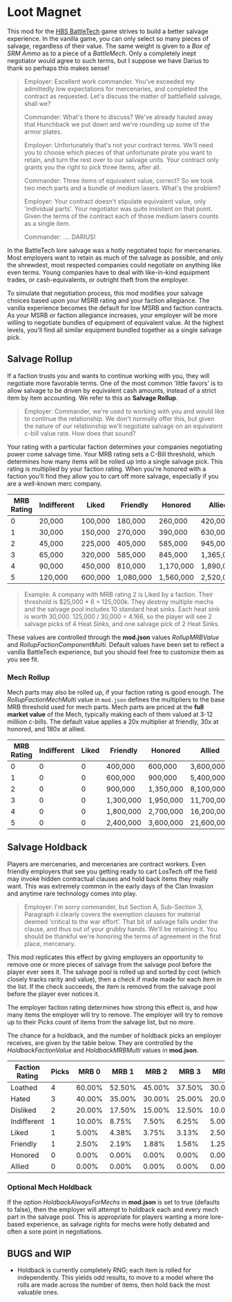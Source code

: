 # Loot Magnet
This mod for the [HBS BattleTech](http://battletechgame.com/) game strives to build a better salvage experience. In the vanilla game, you can only select so many pieces of salvage, regardless of their value. The same weight is given to a _Box of SRM Ammo_ as to a piece of a _BattleMech_. Only a completely inept negotiator would agree to such terms, but I suppose we have Darius to thank so perhaps this makes sense!

> Employer: Excellent work commander. You've exceeded my admittedly low expectations for mercenaries, and completed the contract as requested. Let's discuss the matter of battlefield salvage, shall we?
>
> Commander: What's there to discuss? We've already hauled away that Hunchback we put down and we're rounding up some of the armor plates.
>
> Employer: Unfortunately that's not your contract terms. We'll need you to choose which pieces of that unfortunate pirate you want to retain, and turn the rest over to our salvage units. Your contract only grants you the right to pick three items, after all.
>
> Commander: Three items of equivalent value, correct? So we took two mech parts and a bundle of medium lasers. What's the problem?
>
> Employer: Your contract doesn't stipulate equivalent value, only 'individual parts'. Your negotiator was quite insistent on that point. Given the terms of the contract each of those medium lasers counts as a single item.
>
> Commander: .... DARIUS!

In the BattleTech lore salvage was a hotly negotiated topic for mercenaries. Most employers want to retain as much of the salvage as possible, and only the shrewdest, most respected companies could negotiate on anything like even terms. Young companies have to deal with like-in-kind equipment trades, or cash-equivalents, or outright theft from the employer.

To simulate that negotiation process, this mod modifies your salvage choices based upon your MSRB rating and your faction allegiance. The vanilla experience becomes the default for low MSRB and faction contracts. As your MSRB or faction allegiance increases, your employer will be more willing to negotiate bundles of equipment of equivalent value. At the highest levels, you'll find all similar equipment bundled together as a single salvage pick.

## Salvage Rollup

If a faction trusts you and wants to continue working with you, they will negotiate more favorable terms. One of the most common 'little favors' is to allow salvage to be driven by equivalent cash amounts, instead of a strict item by item accounting. We refer to this as **Salvage Rollup**.

> Employer: Commander, we're used to working with you and would like to continue the relationship. We don't normally offer this, but given the nature of our relationship we'll negotiate salvage on an equivalent c-bill value rate. How does that sound?

Your rating with a particular faction determines your companies negotiating power come salvage time. Your MRB rating sets a C-Bill threshold, which determines how many items will be rolled up into a single salvage pick. This rating is multiplied by your faction rating. When you're honored with a faction you'll find they allow you to cart off more salvage, especially if you are a well-known merc company.

| MRB Rating | Indifferent | Liked | Friendly | Honored | Allied |
| -- | -- | -- | -- | -- | -- |
| 0 | 20,000 | 100,000 | 180,000 | 260,000 | 420,000 |
| 1 | 30,000 | 150,000 | 270,000 | 390,000 | 630,000 |
| 2 | 45,000 | 225,000 | 405,000 | 585,000 | 945,000 |
| 3 | 65,000 | 320,000 | 585,000 | 845,000 | 1,365,000 |
| 4 | 90,000 | 450,000 | 810,000 | 1,170,000 | 1,890,000 |
| 5 | 120,000 | 600,000 | 1,080,000 | 1,560,000 | 2,520,000 |

> Example: A company with MRB rating 2 is Liked by a faction. Their  threshold is $25,000 * 6 = 125,000k. They destroy multiple mechs and the salvage pool includes 10 standard heat sinks. Each heat sink is worth 30,000. 125,000 / 30,000 = 4.166, so the player will see 2 salvage picks of 4 Heat Sinks, and one salvage pick of 2 Heat Sinks.

These values are controlled through the **mod.json** values *RollupMRBValue* and *RollupFactionComponentMulti*. Default values have been set to reflect a vanilla BattleTech experience, but you should feel free to customize them as you see fit.

###  Mech Rollup
Mech parts may also be rolled up, if your faction rating is good enough. The _RollupFactionMechMulti_ value in `mod.json` defines the multipliers to the base MRB threshold used for mech parts. Mech parts are priced at the **full market value** of the Mech, typically making each of them valued at 3-12 milliion c-bills. The default value applies a 
20x multiplier at friendly, 30x at honored, and 180x at allied.

| MRB Rating | Indifferent | Liked | Friendly | Honored | Allied |
| -- | -- | -- | -- | -- | -- |
| 0 | 0 | 0 | 400,000 | 600,000 | 3,600,000 |
| 1 | 0 | 0 | 600,000 | 900,000 | 5,400,000 |
| 2 | 0 | 0 | 900,000 | 1,350,000 | 8,100,000 |
| 3 | 0 | 0 | 1,300,000 | 1,950,000 | 11,700,000 |
| 4 | 0 | 0 | 1,800,000 | 2,700,000 | 16,200,000 |
| 5 | 0 | 0 | 2,400,000 | 3,600,000 | 21,600,000 |

## Salvage Holdback

Players are mercenaries, and mercenaries are contract workers. Even friendly employers that see you getting ready to cart LosTech off the field may invoke hidden contractual clauses and hold back items they really want. This was extremely common in the early days of the Clan Invasion and anytime rare technology comes into play.

> Employer: I'm sorry commander, but Section A, Sub-Section 3, Paragraph ii clearly covers the exemption clauses for material deemed 'critical to the war effort'. That bit of salvage falls under the clause, and thus out of your grubby hands. We'll be retaining it. You should be thankful we're honoring the terms of agreement in the first place, mercenary.

This mod replicates this effect by giving employers an opportunity to remove one or more pieces of salvage from the salvage pool before the player ever sees it. The salvage pool is rolled up and sorted by cost (which closely tracks rarity and value), then a check if made made for each item in the list. If the check succeeds, the item is removed from the salvage pool before the player ever notices it.

The employer faction rating determines how strong this effect is, and how many items the employer will try to remove. The employer will try to remove up to their Picks count of items from the salvage list, but no more.

The chance for a holdback, and the number of holdback picks an employer receives, are given by the table below. They are controlled by the *HoldbackFactionValue* and *HoldbackMRBMulti* values in **mod.json**.

| Faction Rating | Picks | MRB 0 | MRB 1 | MRB 2 | MRB 3 | MRB 4 | MRB 5 |
| -- | -- | -- | -- | -- | -- | -- | -- |
| Loathed | 4 | 60.00% |52.50% | 45.00% | 37.50% | 30.00% | 22.50% |
| Hated | 3 | 40.00% | 35.00% | 30.00% | 25.00% | 20.00% | 15.00% |
| Disliked | 2 | 20.00% | 17.50% | 15.00% | 12.50% | 10.00% | 7.50% |
| Indifferent | 1 | 10.00% |8.75% | 7.50%| 6.25% | 5.00% | 3.75% |
| Liked | 1 | 5.00% | 4.38% | 3.75% | 3.13% | 2.50% | 1.88% |
| Friendly | 1 | 2.50% | 2.19% | 1.88% | 1.56% | 1.25% | 0.94% |
| Honored | 0 | 0.00% | 0.00% | 0.00% | 0.00% | 0.00% | 0.00% |
| Allied  | 0 | 0.00% | 0.00% | 0.00% | 0.00% | 0.00% | 0.00% |

### Optional Mech Holdback

If the option *HoldbackAlwaysForMechs* in **mod.json** is set to true (defaults to false), then the employer will attempt to holdback each and every mech part in the salvage pool. This is appropriate for players wanting a more lore-based experience, as salvage rights for mechs were hotly debated and often a sore point in negotiations.

## BUGS and WIP 

* Holdback is currently completely RNG; each item is rolled for independently. This yields odd results, to move to a model where the rolls are made across the number of items, then hold back the most valuable ones.